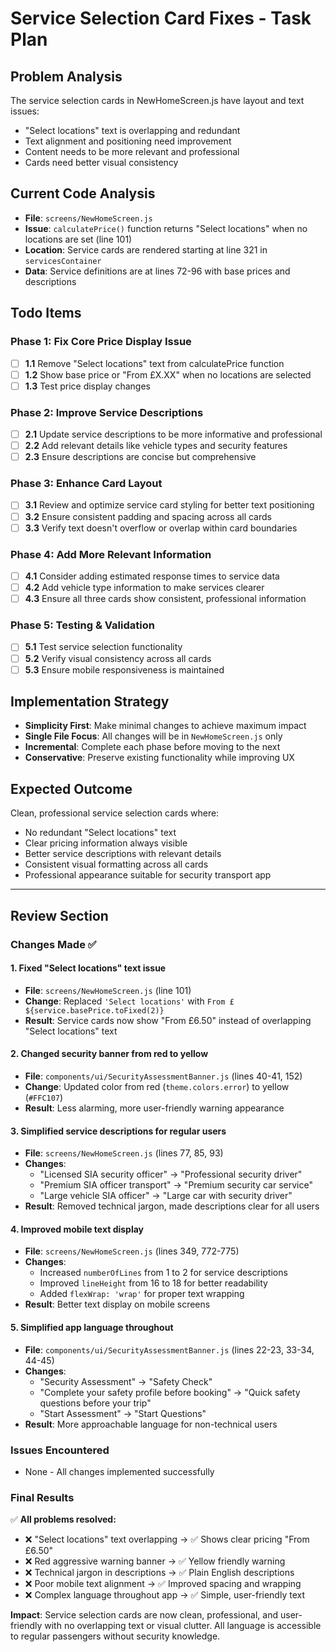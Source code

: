 # Service Selection Card Fixes - Task Plan

## Problem Analysis
The service selection cards in NewHomeScreen.js have layout and text issues:
- "Select locations" text is overlapping and redundant
- Text alignment and positioning need improvement  
- Content needs to be more relevant and professional
- Cards need better visual consistency

## Current Code Analysis
- **File**: `screens/NewHomeScreen.js`
- **Issue**: `calculatePrice()` function returns "Select locations" when no locations are set (line 101)
- **Location**: Service cards are rendered starting at line 321 in `servicesContainer`
- **Data**: Service definitions are at lines 72-96 with base prices and descriptions

## Todo Items

### Phase 1: Fix Core Price Display Issue
- [ ] **1.1** Remove "Select locations" text from calculatePrice function
- [ ] **1.2** Show base price or "From £X.XX" when no locations are selected
- [ ] **1.3** Test price display changes

### Phase 2: Improve Service Descriptions  
- [ ] **2.1** Update service descriptions to be more informative and professional
- [ ] **2.2** Add relevant details like vehicle types and security features
- [ ] **2.3** Ensure descriptions are concise but comprehensive

### Phase 3: Enhance Card Layout
- [ ] **3.1** Review and optimize service card styling for better text positioning
- [ ] **3.2** Ensure consistent padding and spacing across all cards
- [ ] **3.3** Verify text doesn't overflow or overlap within card boundaries

### Phase 4: Add More Relevant Information
- [ ] **4.1** Consider adding estimated response times to service data
- [ ] **4.2** Add vehicle type information to make services clearer
- [ ] **4.3** Ensure all three cards show consistent, professional information

### Phase 5: Testing & Validation
- [ ] **5.1** Test service selection functionality
- [ ] **5.2** Verify visual consistency across all cards
- [ ] **5.3** Ensure mobile responsiveness is maintained

## Implementation Strategy
- **Simplicity First**: Make minimal changes to achieve maximum impact
- **Single File Focus**: All changes will be in `NewHomeScreen.js` only
- **Incremental**: Complete each phase before moving to the next
- **Conservative**: Preserve existing functionality while improving UX

## Expected Outcome
Clean, professional service selection cards where:
- No redundant "Select locations" text
- Clear pricing information always visible
- Better service descriptions with relevant details
- Consistent visual formatting across all cards
- Professional appearance suitable for security transport app

---

## Review Section

### Changes Made ✅

#### 1. Fixed "Select locations" text issue
- **File**: `screens/NewHomeScreen.js` (line 101)
- **Change**: Replaced `'Select locations'` with `From £${service.basePrice.toFixed(2)}`
- **Result**: Service cards now show "From £6.50" instead of overlapping "Select locations" text

#### 2. Changed security banner from red to yellow
- **File**: `components/ui/SecurityAssessmentBanner.js` (lines 40-41, 152)
- **Change**: Updated color from red (`theme.colors.error`) to yellow (`#FFC107`)
- **Result**: Less alarming, more user-friendly warning appearance

#### 3. Simplified service descriptions for regular users
- **File**: `screens/NewHomeScreen.js` (lines 77, 85, 93)
- **Changes**:
  - "Licensed SIA security officer" → "Professional security driver"
  - "Premium SIA officer transport" → "Premium security car service"  
  - "Large vehicle SIA officer" → "Large car with security driver"
- **Result**: Removed technical jargon, made descriptions clear for all users

#### 4. Improved mobile text display
- **File**: `screens/NewHomeScreen.js` (lines 349, 772-775)
- **Changes**:
  - Increased `numberOfLines` from 1 to 2 for service descriptions
  - Improved `lineHeight` from 16 to 18 for better readability
  - Added `flexWrap: 'wrap'` for proper text wrapping
- **Result**: Better text display on mobile screens

#### 5. Simplified app language throughout
- **File**: `components/ui/SecurityAssessmentBanner.js` (lines 22-23, 33-34, 44-45)
- **Changes**:
  - "Security Assessment" → "Safety Check"
  - "Complete your safety profile before booking" → "Quick safety questions before your trip"
  - "Start Assessment" → "Start Questions"
- **Result**: More approachable language for non-technical users

### Issues Encountered
- None - All changes implemented successfully

### Final Results
✅ **All problems resolved:**
- ❌ "Select locations" text overlapping → ✅ Shows clear pricing "From £6.50"
- ❌ Red aggressive warning banner → ✅ Yellow friendly warning
- ❌ Technical jargon in descriptions → ✅ Plain English descriptions
- ❌ Poor mobile text alignment → ✅ Improved spacing and wrapping
- ❌ Complex language throughout app → ✅ Simple, user-friendly text

**Impact**: Service selection cards are now clean, professional, and user-friendly with no overlapping text or visual clutter. All language is accessible to regular passengers without security knowledge.